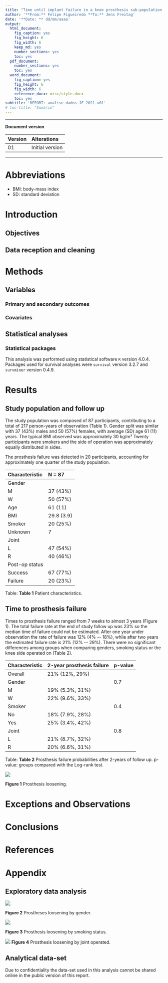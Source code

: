 ```yaml
---
title: "Time until implant failure in a knee prosthesis sub-population of the Helios Klinikum Berlin-Buch hospitals"
author: '**From:** Felipe Figueiredo **To:** Jens Freitag'
date: '**Date: ** dd/mm/aaaa'
output:
  html_document:
    fig_caption: yes
    fig_height: 6
    fig_width: 6
    keep_md: yes
    number_sections: yes
    toc: yes
  pdf_document:
    number_sections: yes
    toc: yes
  word_document:
    fig_caption: yes
    fig_height: 6
    fig_width: 6
    reference_docx: misc/style.docx
    toc: yes
subtitle: 'REPORT: analise_dados_JF_2021-v01'
# toc-title: "Sumário"
---
```




---

**Document version**


|Version |Alterations     |
|:-------|:---------------|
|01      |Initial version |

---

# Abbreviations

- BMI: body-mass index
- SD: standard deviation

# Introduction

## Objectives

## Data reception and cleaning

# Methods



## Variables

### Primary and secondary outcomes

### Covariates

## Statistical analyses

### Statistical packages

This analysis was performed using statistical software `R` version 4.0.4.
Packages used for survival analyses were `survival` version 3.2.7 and `survminer` version 0.4.9.

# Results

## Study population and follow up

The study population was composed of 87 participants, contributing to a total of 217 person-years of observation (Table 1).
Gender split was similar with 37 (43%) males and 50 (57%) females, with average (SD) age 61 (11) years.
The typical BMI observed was approximately 30 kg/m²
Twenty participants were smokers and the side of operation was approximately equally distributed in sides.

The prosthesis failure was detected in 20 participants, accounting for approximately one quarter of the study population.


|**Characteristic** |**N = 87** |
|:------------------|:----------|
|Gender             |           |
|M                  |37 (43%)   |
|W                  |50 (57%)   |
|Age                |61 (11)    |
|BMI                |29.8 (3.9) |
|Smoker             |20 (25%)   |
|Unknown            |7          |
|Joint              |           |
|L                  |47 (54%)   |
|R                  |40 (46%)   |
|Post-op status     |           |
|Success            |67 (77%)   |
|Failure            |20 (23%)   |

Table: **Table 1** Patient characteristics.

## Time to prosthesis failure


Times to prosthesis failure ranged from 7 weeks to almost 3 years (Figure 1).
The total failure rate at the end of study follow up was 23% so the median time of failure could not be estimated.
After one year under observation the rate of failure was 12% (4% -- 18%), while after two years the estimated failure rate is 21% (12% -- 29%).
There were no significant differences among groups when comparing genders, smoking status or the knee side operated on (Table 2).


|**Characteristic** |2-year prosthesis failure |**p-value** |
|:------------------|:-------------------------|:-----------|
|Overall            |21% (12%, 29%)            |            |
|Gender             |                          |0.7         |
|M                  |19% (5.3%, 31%)           |            |
|W                  |22% (9.6%, 33%)           |            |
|Smoker             |                          |0.4         |
|No                 |18% (7.9%, 28%)           |            |
|Yes                |25% (3.4%, 42%)           |            |
|Joint              |                          |0.8         |
|L                  |21% (8.7%, 32%)           |            |
|R                  |20% (6.6%, 31%)           |            |

Table: **Table 2** Prosthesis failure probabilities after 2-years of follow up.
p-value: groups compared with the Log-rank test.

![](../figures/km_overall.png)

**Figure 1** Prosthesis loosening.

# Exceptions and Observations

# Conclusions

# References

# Appendix

## Exploratory data analysis

![](../figures/km_gender.png)

**Figure 2** Prostheses loosening by gender.

![](../figures/km_smoker.png)

**Figure 3** Prosthesis loosening by smoking status.

![](../figures/km_joint.png)
**Figure 4** Prosthesis loosening by joint operated.

## Analytical data-set

Due to confidentiality the data-set used in this analysis cannot be shared online in the public version of this report.


